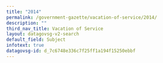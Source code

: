 ```yaml
---
title: "2014"
permalink: /government-gazette/vacation-of-service/2014/
description: ""
third_nav_title: Vacation of Service
layout: datagovsg-v2-search
default_field: Subject
infotext: true
datagovsg-id: d_7c6748e336c7f25ff1a194f15250ebbf
---
```

